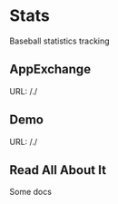 # Stats

Baseball statistics tracking

## AppExchange

URL: /./

## Demo

URL: /./

## Read All About It

Some docs
